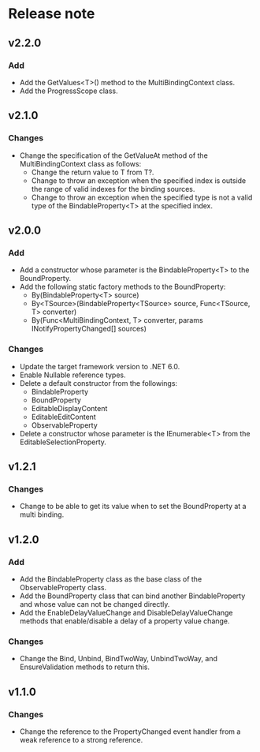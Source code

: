 # Release note

## v2.2.0

### Add

- Add the GetValues&lt;T&gt;() method to the MultiBindingContext class.
- Add the ProgressScope class.

## v2.1.0

### Changes

- Change the specification of the GetValueAt method of the MultiBindingContext class as follows:
  - Change the return value to T from T?.
  - Change to throw an exception when the specified index is outside the range of valid indexes for the binding sources.
  - Change to throw an exception when the specified type is not a valid type of the BindableProperty&lt;T&gt; at the specified index.

## v2.0.0

### Add

- Add a constructor whose parameter is the BindableProperty&lt;T&gt; to the BoundProperty.
- Add the following static factory methods to the BoundProperty:
  - By(BindableProperty&lt;T&gt; source)
  - By&lt;TSource&gt;(BindableProperty&lt;TSource&gt; source, Func&lt;TSource, T&gt; converter)
  - By(Func&lt;MultiBindingContext, T&gt; converter, params INotifyPropertyChanged[] sources)

### Changes

- Update the target framework version to .NET 6.0.
- Enable Nullable reference types.
- Delete a default constructor from the followings:
  - BindableProperty
  - BoundProperty
  - EditableDisplayContent
  - EditableEditContent
  - ObservableProperty
- Delete a constructor whose parameter is the IEnumerable&lt;T&gt; from the EditableSelectionProperty.

## v1.2.1

### Changes

- Change to be able to get its value when to set the BoundProperty at a multi binding.

## v1.2.0

### Add

- Add the BindableProperty class as the base class of the ObservableProperty class.
- Add the BoundProperty class that can bind another BindableProperty and whose value can not be changed directly.
- Add the EnableDelayValueChange and DisableDelayValueChange methods that enable/disable a delay of a property value change.

### Changes

- Change the Bind, Unbind, BindTwoWay, UnbindTwoWay, and EnsureValidation methods to return this.

## v1.1.0

### Changes

- Change the reference to the PropertyChanged event handler from a weak reference to a strong reference.